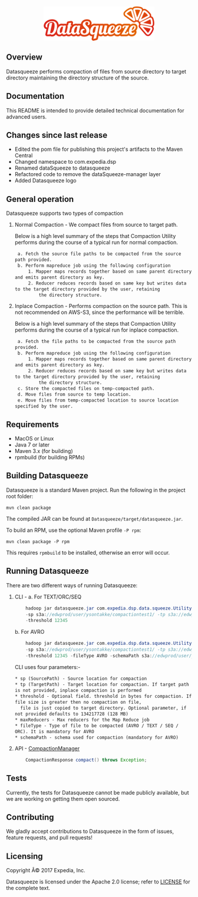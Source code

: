 <p align="center">
  <img src="dataSqueeze-logo.png">
</p>

## Overview
Datasqueeze performs compaction of files from source directory to target directory maintaining the directory structure of the source.

## Documentation
 This README is intended to provide detailed technical documentation for advanced users.

## Changes since last release

* Edited the pom file for publishing this project's artifacts to the Maven Central
* Changed namespace to com.expedia.dsp
* Renamed dataSqueeze to datasqueeze
* Refactored code to remove the dataSqueeze-manager layer
* Added Datasqueeze logo

## General operation

Datasqueeze supports two types of compaction

1. Normal Compaction - We compact files from source to target path.

    Below is a high level summary of the steps that Compaction Utility performs during the course of a typical run for normal compaction.

        a. Fetch the source file paths to be compacted from the source path provided.
        b. Perform mapreduce job using the following configuration
            1. Mapper maps records together based on same parent directory and emits parent directory as key.
            2. Reducer reduces records based on same key but writes data to the target directory provided by the user, retaining
                the directory structure.

2. Inplace Compaction - Performs compaction on the source path. This is not recommended on AWS-S3, since the performance will be terrible.

    Below is a high level summary of the steps that Compaction Utility performs during the course of a typical run for inplace compaction.


        a. Fetch the file paths to be compacted from the source path provided.
        b. Perform mapreduce job using the following configuration
            1. Mapper maps records together based on same parent directory and emits parent directory as key.
            2. Reducer reduces records based on same key but writes data to the target directory provided by the user, retaining
                the directory structure.
        c. Store the compacted files on temp-compacted path.
        d. Move files from source to temp location.
        e. Move files from temp-compacted location to source location specified by the user.


## Requirements

* MacOS or Linux
* Java 7 or later
* Maven 3.x (for building)
* rpmbuild (for building RPMs)

## Building Datasqueeze

Datasqueeze is a standard Maven project. Run the following in the project root folder:

    mvn clean package

The compiled JAR can be found at `Datasqueeze/target/datasqueeze.jar`.

To build an RPM, use the optional Maven profile `-P rpm`:

    mvn clean package -P rpm

This requires `rpmbuild` to be installed, otherwise an error will occur.

## Running Datasqueeze

There are two different ways of running Datasqueeze:

1. CLI -
    a. For TEXT/ORC/SEQ
    ```java
        hadoop jar datasqueeze.jar com.expedia.dsp.data.squeeze.Utility
        -sp s3a://edwprod/user/ysontakke/compactiontest1/ -tp s3a://edwprod/user/ysontakke/compactionoutput_text_yash_1/
        -threshold 12345
    ```

    b. For AVRO
    ```java
        hadoop jar datasqueeze.jar com.expedia.dsp.data.squeeze.Utility
        -sp s3a://edwprod/user/ysontakke/compactiontest1/ -tp s3a://edwprod/user/ysontakke/compactionoutput_text_yash_1/
        -threshold 12345 -fileType AVRO -schemaPath s3a://edwprod/user/ysontakke/compactionschema_text_yash_1/schema.avsc
    ```


    CLI uses four parameters:-

       * sp (SourcePath) - Source location for compaction
       * tp (TargetPath) - Target location for compaction. If target path is not provided, inplace compaction is performed
       * threshold - Optional field. threshold in bytes for compaction. If file size is greater then no compaction on file,
         file is just copied to target directory. Optional parameter, if not provided defaults to 134217728 (128 MB)
       * maxReducers - Max reducers for the Map Reduce job
       * fileType - Type of file to be compacted (AVRO / TEXT / SEQ / ORC). It is mandatory for AVRO
       * schemaPath - schema used for compaction (mandatory for AVRO)

2. API - [CompactionManager](datasqueeze/src/main/java/com/expedia/dsp/data/squeeze/CompactionManager.java)

    ```java
        CompactionResponse compact() throws Exception;
    ```

## Tests

Currently, the tests for Datasqueeze cannot be made publicly available, but we are working on getting them open sourced.

## Contributing

We gladly accept contributions to Datasqueeze in the form of issues, feature requests, and pull requests!

## Licensing

Copyright Â© 2017 Expedia, Inc.

Datasqueeze is licensed under the Apache 2.0 license; refer to [LICENSE](LICENSE) for the complete text.
